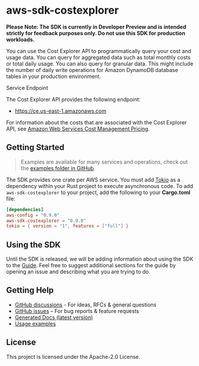 # aws-sdk-costexplorer

**Please Note: The SDK is currently in Developer Preview and is intended strictly for
feedback purposes only. Do not use this SDK for production workloads.**

You can use the Cost Explorer API to programmatically query your cost and usage data. You can query for aggregated data such as total monthly costs or total daily usage. You can also query for granular data. This might include the number of daily write operations for Amazon DynamoDB database tables in your production environment.

Service Endpoint

The Cost Explorer API provides the following endpoint:
  - https://ce.us-east-1.amazonaws.com

For information about the costs that are associated with the Cost Explorer API, see [Amazon Web Services Cost Management Pricing](http://aws.amazon.com/aws-cost-management/pricing/).

## Getting Started

> Examples are available for many services and operations, check out the
> [examples folder in GitHub](https://github.com/awslabs/aws-sdk-rust/tree/main/examples).

The SDK provides one crate per AWS service. You must add [Tokio](https://crates.io/crates/tokio)
as a dependency within your Rust project to execute asynchronous code. To add `aws-sdk-costexplorer` to
your project, add the following to your **Cargo.toml** file:

```toml
[dependencies]
aws-config = "0.9.0"
aws-sdk-costexplorer = "0.9.0"
tokio = { version = "1", features = ["full"] }
```

## Using the SDK

Until the SDK is released, we will be adding information about using the SDK to the
[Guide](https://github.com/awslabs/aws-sdk-rust/blob/main/Guide.md). Feel free to suggest
additional sections for the guide by opening an issue and describing what you are trying to do.

## Getting Help

* [GitHub discussions](https://github.com/awslabs/aws-sdk-rust/discussions) - For ideas, RFCs & general questions
* [GitHub issues](https://github.com/awslabs/aws-sdk-rust/issues/new/choose) – For bug reports & feature requests
* [Generated Docs (latest version)](https://awslabs.github.io/aws-sdk-rust/)
* [Usage examples](https://github.com/awslabs/aws-sdk-rust/tree/main/examples)

## License

This project is licensed under the Apache-2.0 License.

